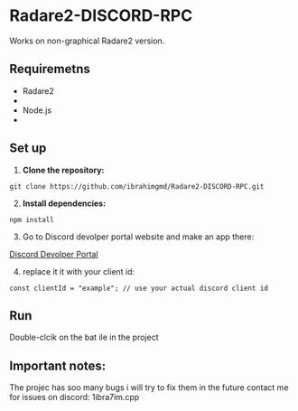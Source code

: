 # Radare2-DISCORD-RPC

Works on non-graphical Radare2 version.

## Requiremetns

- Radare2
- 
- Node.js
- 
## Set up

1. **Clone the repository:**

```
git clone https://github.com/ibrahimgmd/Radare2-DISCORD-RPC.git
```

2. **Install dependencies:**

```npm install```

3. Go to Discord devolper portal website and make an app there:

[Discord Devolper Portal](https://github.com/user-attachments/assets/914eae2b-cf53-4870-b923-bd94f1fed042)

4. replace it it with your client id:
```
const clientId = "example"; // use your actual discord client id
```
## Run

Double-clcik on the bat ile in the project

## Important notes:

The projec has soo many bugs i will try to fix them in the future
contact me for issues on discord: 1ibra7im.cpp
